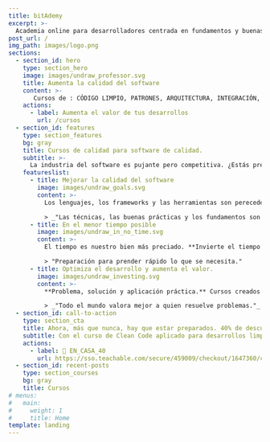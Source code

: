 ```yaml
---
title: bitAdemy
excerpt: >-
  Academia online para desarrolladores centrada en fundamentos y buenas prácticas de la programación.
post_url: /
img_path: images/logo.png
sections:
  - section_id: hero
    type: section_hero
    image: images/undraw_professor.svg
    title: Aumenta la calidad del software
    content: >-
       Cursos de : CÓDIGO LIMPIO, PATRONES, ARQUITECTURA, INTEGRACIÓN, PRUEBAS...
    actions:
      - label: Aumenta el valor de tus desarrollos
        url: /cursos
  - section_id: features
    type: section_features
    bg: gray
    title: Cursos de calidad para software de calidad.
    subtitle: >-
      La industria del software es pujante pero competitiva. ¿Estás preparado? Formarse bien es la mejor garantía de éxito.
    featureslist:
      - title: Mejorar la calidad del software
        image: images/undraw_goals.svg
        content: >-
          Los lenguajes, los frameworks y las herramientas son perecederos. **Para obtener calidad a largo plazo hay que centrarse en lo que no cambia.**

          > _"Las técnicas, las buenas prácticas y los fundamentos son útiles para siempre."_
      - title: En el menor tiempo posible
        image: images/undraw_in_no_time.svg
        content: >-
          El tiempo es nuestro bien más preciado. **Invierte el tiempo de la manera más rentable.** Ni cursos enlatados ni guiones oficiales ni burocracia. Todo al grano. Cosas útiles en el menor tiempo.

          > "Preparación para prender rápido lo que se necesita."
      - title: Optimiza el desarrollo y aumenta el valor.
        image: images/undraw_investing.svg
        content: >-
          **Problema, solución y aplicación práctica.** Cursos creados tras miles de horas de experiencia empresarial y docente.

          > _"Todo el mundo valora mejor a quien resuelve problemas."_
  - section_id: call-to-action
    type: section_cta
    title: Ahora, más que nunca, hay que estar preparados. 40% de descuento durante la cuarentena.
    subtitle: Con el curso de Clean Code aplicado para desarrollos limpios y rentables la distancia no será un problema.
    actions:
      - label: 🏡 EN_CASA_40
        url: https://sso.teachable.com/secure/459009/checkout/1647360/codigo-limpio?coupon_code=EN_CASA_40
  - section_id: recent-posts
    type: section_courses
    bg: gray
    title: Cursos
# menus:
#   main:
#     weight: 1
#     title: Home
template: landing
---
```

